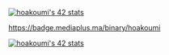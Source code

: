 [![hoakoumi's 42 stats](https://badge.mediaplus.ma/binary/hoakoumi)](https://github.com/oakoudad/badge42)

https://badge.mediaplus.ma/binary/hoakoumi

<a href="https://github.com/oakoudad/badge42"><img src="https://badge.mediaplus.ma/binary/hoakoumi" alt="hoakoumi's 42 stats" /></a>
